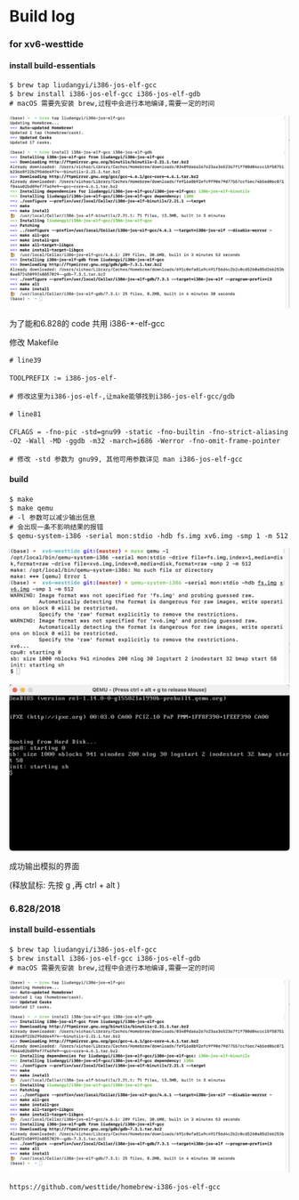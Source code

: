 # Build log

### for xv6-westtide

#### install build-essentials

```
$ brew tap liudangyi/i386-jos-elf-gcc
$ brew install i386-jos-elf-gcc i386-jos-elf-gdb
# macOS 需要先安装 brew,过程中会进行本地编译,需要一定的时间
```

![image-20210427135719117](image-20210427135719117.png)

为了能和6.828的 code 共用 i386-*-elf-gcc

修改 Makefile

```
# line39

TOOLPREFIX := i386-jos-elf-		

# 修改这里为i386-jos-elf-,让make能够找到i386-jos-elf-gcc/gdb

# line81

CFLAGS = -fno-pic -std=gnu99 -static -fno-builtin -fno-strict-aliasing -O2 -Wall -MD -ggdb -m32 -march=i686 -Werror -fno-omit-frame-pointer

# 修改 -std 参数为 gnu99, 其他可用参数详见 man i386-jos-elf-gcc
```

#### build

```
$ make
$ make qemu
# -l 参数可以减少输出信息
# 会出现一条不影响结果的报错
$ qemu-system-i386 -serial mon:stdio -hdb fs.img xv6.img -smp 1 -m 512
```

![image-20210427140142918](image-20210427140142918.png)<img src="image-20210427140247441.png" alt="image-20210427140247441" style="zoom:50%;" />

成功输出模拟的界面

(释放鼠标: 先按 g ,再 ctrl + alt )

### 6.828/2018

#### install build-essentials

```
$ brew tap liudangyi/i386-jos-elf-gcc
$ brew install i386-jos-elf-gcc i386-jos-elf-gdb
# macOS 需要先安装 brew,过程中会进行本地编译,需要一定的时间
```

![image-20210427135719117](image-20210427135719117.png)

```
https://github.com/westtide/homebrew-i386-jos-elf-gcc
```

